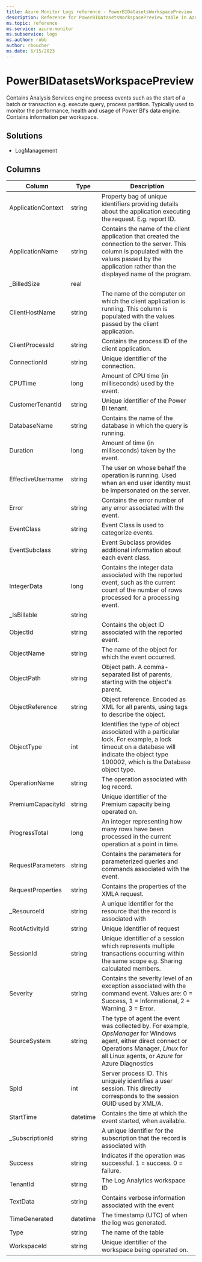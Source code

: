 ```yaml
---
title: Azure Monitor Logs reference - PowerBIDatasetsWorkspacePreview
description: Reference for PowerBIDatasetsWorkspacePreview table in Azure Monitor Logs.
ms.topic: reference
ms.service: azure-monitor
ms.subservice: logs
ms.author: robb
author: rboucher
ms.date: 6/15/2023
---
```


# PowerBIDatasetsWorkspacePreview

 Contains Analysis Services engine process events such as the start of a batch or transaction e.g. execute query, process partition. Typically used to monitor the performance, health and usage of Power BI's data engine. Contains information per workspace.

## Solutions

- LogManagement




## Columns

| Column | Type | Description |
| --- | --- | --- |
| ApplicationContext | string | Property bag of unique identifiers providing details about the application executing the request. E.g. report ID. |
| ApplicationName | string | Contains the name of the client application that created the connection to the server. This column is populated with the values passed by the application rather than the displayed name of the program. |
| _BilledSize | real |  |
| ClientHostName | string | The name of the computer on which the client application is running. This column is populated with the values passed by the client application. |
| ClientProcessId | string | Contains the process ID of the client application. |
| ConnectionId | string | Unique identifier of the connection. |
| CPUTime | long | Amount of CPU time (in milliseconds) used by the event. |
| CustomerTenantId | string | Unique identifier of the Power BI tenant. |
| DatabaseName | string | Contains the name of the database in which the query is running. |
| Duration | long | Amount of time (in milliseconds) taken by the event. |
| EffectiveUsername | string | The user on whose behalf the operation is running. Used when an end user identity must be impersonated on the server. |
| Error | string | Contains the error number of any error associated with the event. |
| EventClass | string | Event Class is used to categorize events. |
| EventSubclass | string | Event Subclass provides additional information about each event class. |
| IntegerData | long | Contains the integer data associated with the reported event, such as the current count of the number of rows processed for a processing event. |
| _IsBillable | string |  |
| ObjectId | string | Contains the object ID associated with the reported event. |
| ObjectName | string | The name of the object for which the event occurred. |
| ObjectPath | string | Object path. A comma-separated list of parents, starting with the object's parent. |
| ObjectReference | string | Object reference. Encoded as XML for all parents, using tags to describe the object. |
| ObjectType | int | Identifies the type of object associated with a particular lock. For example, a lock timeout on a database will indicate the object type 100002, which is the Database object type. |
| OperationName | string | The operation associated with log record. |
| PremiumCapacityId | string | Unique identifier of the Premium capacity being operated on. |
| ProgressTotal | long | An integer representing how many rows have been processed in the current operation at a point in time. |
| RequestParameters | string | Contains the parameters for parameterized queries and commands associated with the event. |
| RequestProperties | string | Contains the properties of the XMLA request. |
| _ResourceId | string | A unique identifier for the resource that the record is associated with |
| RootActivityId | string | Unique Identifier of request |
| SessionId | string | Unique identifier of a session which represents multiple transactions occurring within the same scope e.g. Sharing calculated members. |
| Severity | string | Contains the severity level of an exception associated with the command event. Values are: 0 = Success, 1 = Informational, 2 = Warning, 3 = Error. |
| SourceSystem | string | The type of agent the event was collected by. For example, *OpsManager* for Windows agent, either direct connect or Operations Manager, *Linux* for all Linux agents, or *Azure* for Azure Diagnostics |
| SpId | int | Server process ID. This uniquely identifies a user session. This directly corresponds to the session GUID used by XML/A. |
| StartTime | datetime | Contains the time at which the event started, when available. |
| _SubscriptionId | string | A unique identifier for the subscription that the record is associated with |
| Success | string | Indicates if the operation was successful. 1 = success. 0 = failure. |
| TenantId | string | The Log Analytics workspace ID |
| TextData | string | Contains verbose information associated with the event |
| TimeGenerated | datetime | The timestamp (UTC) of when the log was generated. |
| Type | string | The name of the table |
| WorkspaceId | string | Unique identifier of the workspace being operated on. |
